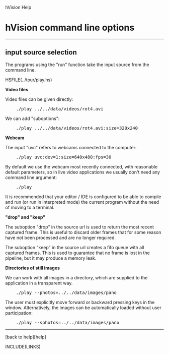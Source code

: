 hVision Help

# hVision command line options

- - -

## input source selection

The programs using the "run" function take the input source from the command line.

HSFILE(../tour/play.hs)




**Video files**

Video files can be given directly:

<pre id="samp">
    ./play ../../data/videos/rot4.avi
</pre>

We can add "suboptions":

<pre id="samp">
    ./play ../../data/videos/rot4.avi:size=320x240
</pre>

**Webcam**

The input "uvc" refers to webcams connected to the computer:

<pre id="samp">
    ./play uvc:dev=1:size=640x480:fps=30
</pre>

By default we use the webcam most recently connected, with reasonable default parameters,
so in live video applications we usually don't need any command line argument:

<pre id="samp">
    ./play
</pre>

It is recommended that your editor / IDE is configured to be able to compile and run (or run in interpreted mode) the current program without the need of moving to a terminal.

**"drop" and "keep"**

The suboption "drop" in the source url is used to return the most recent captured frame. This is useful to discard older frames that for some reason have not been processed and are no longer required.

The suboption "keep" in the source url creates a fifo queue with all captured frames.
This is used to guarantee that no frame is lost in the pipeline, but it may produce a memory leak.

**Directories of still images**

We can work with all images in a directory, which are supplied to the application in
a transparent way.

<pre id="samp">
    ./play --photos=../../data/images/pano
</pre>

The user must explicitly move forward or backward pressing keys in the window.
Alternatively, the images can be automatically loaded without user participation:
    
<pre id="samp">
    ./play --sphotos=../../data/images/pano
</pre>



- - -

[back to help][help]

INCLUDE(LINKS)


